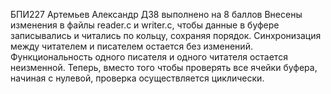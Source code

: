 БПИ227 Артемьев Александр
ДЗ8 выполнено на 8 баллов
Внесены изменения в файлы reader.c и writer.c, чтобы данные в буфере записывались и читались по кольцу, сохраняя порядок.
Синхронизация между читателем и писателем остается без изменений. Функциональность одного писателя и одного читателя остается неизменной. 
Теперь, вместо того чтобы проверять все ячейки буфера, начиная с нулевой, проверка осуществляется циклически.

